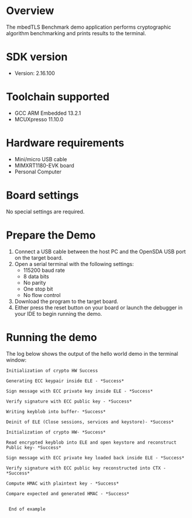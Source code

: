 Overview
========
The mbedTLS Benchmark demo application performs cryptographic algorithm benchmarking and prints results to the
terminal.


SDK version
===========
- Version: 2.16.100

Toolchain supported
===================
- GCC ARM Embedded  13.2.1
- MCUXpresso  11.10.0

Hardware requirements
=====================
- Mini/micro USB cable
- MIMXRT1180-EVK board
- Personal Computer

Board settings
==============
No special settings are required.

Prepare the Demo
================
1.  Connect a USB cable between the host PC and the OpenSDA USB port on the target board. 
2.  Open a serial terminal with the following settings:
    - 115200 baud rate
    - 8 data bits
    - No parity
    - One stop bit
    - No flow control
3.  Download the program to the target board.
4.  Either press the reset button on your board or launch the debugger in your IDE to begin running the demo.

Running the demo
================
The log below shows the output of the hello world demo in the terminal window:
~~~~~~~~~~~~~~~~~~~~~~~~~~~~~~~~~~~
Initialization of crypto HW Success

Generating ECC keypair inside ELE - *Success*

Sign message with ECC private key inside ELE - *Success*

Verify signature with ECC public key - *Success*

Writing keyblob into buffer- *Success*

Deinit of ELE (Close sessions, services and keystore)- *Success*

Initialization of crypto HW- *Success*

Read encrypted keyblob into ELE and open keystore and reconstruct Public key- *Success*

Sign message with ECC private key loaded back inside ELE - *Success*

Verify signature with ECC public key reconstructed into CTX - *Success*

Compute HMAC with plaintext key - *Success*

Compare expected and generated HMAC - *Success*


 End of example
~~~~~~~~~~~~~~~~~~~~~~~~~~~~~~~~~~~
